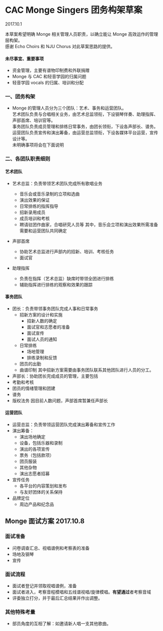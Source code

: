 # CAC Monge Singers 团务构架草案

2017.10.1

本草案希望明确 Monge 相关管理人员职责，以确立能让 Monge 高效运作的管理层构架。  
感谢 Echo Choirs 和 NJU Chorus 对此草案思路的提供。

 #### 未尽事宜、重要事项
 - 资金管理，主要有谱物印制费和外联捐赠
 - Monge 与 CAC 和轻音学园的归属问题
 - 轻音学园 vocals 的归属、培训和分配

### 一、团务构架
- Monge 的管理人员分为三个团队：艺术、事务和运营团队。  
艺术团队负责与合唱相关业务，由艺术总监领衔，下设钢琴伴奏、助理指挥、声部首席、培训官等。  
事务团队负责成员管理和排练日常事务，由团长领衔，下设各声部长、谱务。  
运营团队负责宣传和演出筹备，由运营总监领衔，下设各媒体平台运营，宣传设计等。  
未明确事项将会在下面说明

### 二、各团队职责细则
#### 艺术团队
- 艺术总监：负责带领艺术团队完成所有歌唱业务
  - 音乐会或音乐录制的立项和选曲
  - 演出效果的保证
  - 日常排练的指挥指导
  - 招新录用成员
  - 成员培训和考核
  - 聘请驻团作曲家，合唱研究人员等
 其中，音乐会立项和演出效果所需准备需要和运营团队共同确定
 
- 声部首席
  - 协助艺术总监进行声部内的招新、培训、考核任务
  - 面试官

- 助理指挥
  - 负责在指挥（艺术总监）缺席时带领全团进行排练
  - 辅助指挥进行排练的观察和效果的跟踪

#### 事务团队
- 团长：负责带领事务团队完成人事和日常事务
  - 招新方案的设计和实施
    - 招新人数的确定
    - 面试官和志愿者的准备
    - 面试宣传
    - 面试人员的通知
  - 日常排练
    - 场地管理
    - 排练录制和反馈
  - 团员的出勤
  - 曲谱印制
 其中招新方案需要由事务团队联系其他团队进行人员的分工。
 - 声部长：协助团长完成成员的管理，主要包括
  - 考勤和考核
  - 团员的情绪管理和团建
 - 谱务
 - 版权法务
 因目前人数问题，声部首席暂兼任声部长
  
  
 #### 运营团队
 - 运营总监：负责带领运营团队完成演出筹备和宣传工作
  - 演出筹备：
    - 演出场地确定
    - 设备，包括乐器和录制
    - 演出的各项宣传
    - 票务（包括款项）
    - 团员服装
    - 其他杂物
    - 演出志愿者招募
  - 宣传任务
    - 各平台的内容策划和发布
    - 与友好团体的关系保持
  - 品牌定位
    - 周边产品和纪念品
    

## Monge 面试方案 2017.10.8

### 面试准备
- 问卷调查汇总、视唱谱例和考察表的准备
- 场地及钢琴
- 宣传

### 面试流程
- 面试者登记并领取视唱谱例，准备
- 面试者进入，考察音程模唱和五线谱视唱/旋律模唱。**有望通过**者考察音域
- 评委独立打分，并于最后汇总结果并作出调整。

### 其他特殊考量
- 部员角度的互相了解：如邀请新人唱一支其他歌曲。